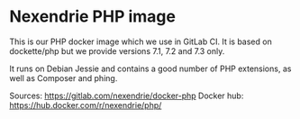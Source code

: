 Nexendrie PHP image
===================

This is our PHP docker image which we use in GitLab CI. It is based on dockette/php but we provide versions 7.1, 7.2 and 7.3 only.

It runs on Debian Jessie and contains a good number of PHP extensions, as well as Composer and phing.

Sources: https://gitlab.com/nexendrie/docker-php
Docker hub: https://hub.docker.com/r/nexendrie/php/
